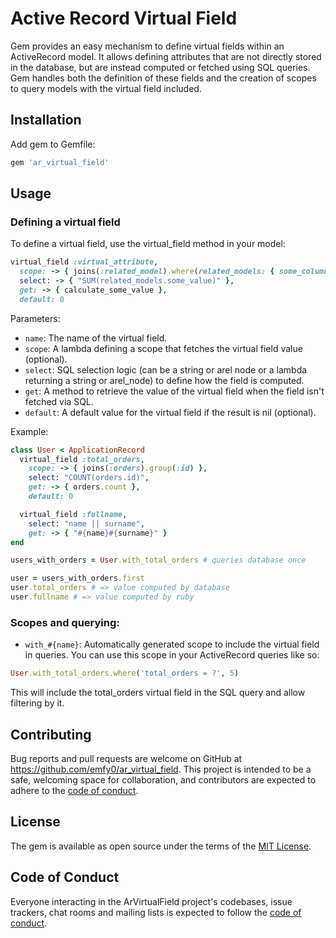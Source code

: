 # Active Record Virtual Field

Gem provides an easy mechanism to define virtual fields within an ActiveRecord model.
It allows defining attributes that are not directly stored in the database, but are instead computed or fetched using SQL queries.
Gem handles both the definition of these fields and the creation of scopes to query models with the virtual field included.

## Installation

Add gem to Gemfile:

```ruby
gem 'ar_virtual_field'
```

## Usage

### Defining a virtual field

To define a virtual field, use the virtual_field method in your model:

```ruby
virtual_field :virtual_attribute, 
  scope: -> { joins(:related_model).where(related_models: { some_column: value }) },
  select: -> { "SUM(related_models.some_value)" },
  get: -> { calculate_some_value },
  default: 0
```

Parameters:
  - `name`: The name of the virtual field.
  - `scope`: A lambda defining a scope that fetches the virtual field value (optional).
  - `select`: SQL selection logic (can be a string or arel node or a lambda returning a string or arel_node) to define how the field is computed.
  - `get`: A method to retrieve the value of the virtual field when the field isn't fetched via SQL.
  - `default`: A default value for the virtual field if the result is nil (optional).

Example:

```ruby
class User < ApplicationRecord
  virtual_field :total_orders,
    scope: -> { joins(:orders).group(:id) },
    select: "COUNT(orders.id)",
    get: -> { orders.count },
    default: 0

  virtual_field :fullname,
    select: "name || surname",
    get: -> { "#{name}#{surname}" }
end

users_with_orders = User.with_total_orders # queries database once

user = users_with_orders.first
user.total_orders # => value computed by database
user.fullname # => value computed by ruby
```

### Scopes and querying:

 - `with_#{name}`: Automatically generated scope to include the virtual field in queries. You can use this scope in your ActiveRecord queries like so:

```ruby
User.with_total_orders.where('total_orders = ?', 5)
```

This will include the total_orders virtual field in the SQL query and allow filtering by it.

## Contributing

Bug reports and pull requests are welcome on GitHub at https://github.com/emfy0/ar_virtual_field. This project is intended to be a safe, welcoming space for collaboration, and contributors are expected to adhere to the [code of conduct](https://github.com/emfy0/ar_virtual_field/blob/main/CODE_OF_CONDUCT.md).

## License

The gem is available as open source under the terms of the [MIT License](https://opensource.org/licenses/MIT).

## Code of Conduct

Everyone interacting in the ArVirtualField project's codebases, issue trackers, chat rooms and mailing lists is expected to follow the [code of conduct](https://github.com/emfy0/ar_virtual_field/blob/main/CODE_OF_CONDUCT.md).
